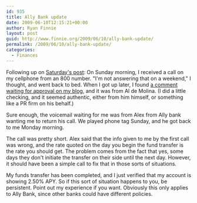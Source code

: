 ```yaml
---
id: 935
title: Ally Bank update
date: 2009-06-10T12:15:21+00:00
author: Ryan Finnie
layout: post
guid: http://www.finnie.org/2009/06/10/ally-bank-update/
permalink: /2009/06/10/ally-bank-update/
categories:
  - Finances
---
```

Following up on [Saturday's post](http://www.finnie.org/2009/06/06/ally-bank-no-sneaky-disclaimers-no-fine-print-just-lies/): On Sunday morning, I received a call on my cellphone from an 800 number. "I'm not answering that on a weekend," I thought, and went back to bed. When I got up later, I found [a comment waiting for approval on my blog](http://www.finnie.org/2009/06/06/ally-bank-no-sneaky-disclaimers-no-fine-print-just-lies/#comment-1106), and it was from Al de Molina. (I did a little checking, and it seemed authentic, either from him himself, or something like a PR firm on his behalf.)

Sure enough, the voicemail waiting for me was from Alex from Ally bank wanting me to return his call. We played phone tag Sunday, and he got back to me Monday morning.

The call was pretty short. Alex said that the info given to me by the first call was wrong, and the rate quoted on the day you begin the fund transfer is the rate you should get. The problem comes from the fact that yes, some days they don't initiate the transfer on their side until the next day. However, it should have been a simple call to fix that in those sorts of situations.

My funds transfer has been completed, and I just verified that my account is showing 2.50% APY. So if this sort of situation happens to you, be persistent. Point out my experience if you want. Obviously this only applies to Ally Bank, since other banks could have different policies.
